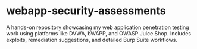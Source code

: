 # webapp-security-assessments
A hands-on repository showcasing my web application penetration testing work using platforms like DVWA, bWAPP, and OWASP Juice Shop. Includes exploits, remediation suggestions, and detailed Burp Suite workflows.
